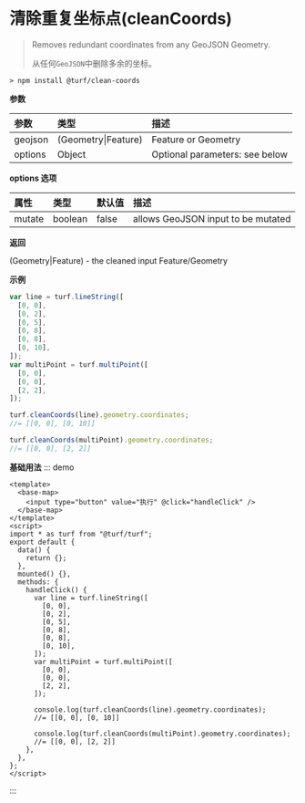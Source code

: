 # 清除重复坐标点(cleanCoords)

> Removes redundant coordinates from any GeoJSON Geometry.
>
> 从任何`GeoJSON`中删除多余的坐标。

```text
> npm install @turf/clean-coords
```

**参数**

| 参数    | 类型                | 描述                           |
| :------ | :------------------ | :----------------------------- |
| geojson | (Geometry\|Feature) | Feature or Geometry            |
| options | Object              | Optional parameters: see below |

**options 选项**

| 属性   | 类型    | 默认值 | 描述                               |
| :----- | :------ | :----- | :--------------------------------- |
| mutate | boolean | false  | allows GeoJSON input to be mutated |

**返回**

(Geometry|Feature) - the cleaned input Feature/Geometry

**示例**

```js
var line = turf.lineString([
  [0, 0],
  [0, 2],
  [0, 5],
  [0, 8],
  [0, 8],
  [0, 10],
]);
var multiPoint = turf.multiPoint([
  [0, 0],
  [0, 0],
  [2, 2],
]);

turf.cleanCoords(line).geometry.coordinates;
//= [[0, 0], [0, 10]]

turf.cleanCoords(multiPoint).geometry.coordinates;
//= [[0, 0], [2, 2]]
```

**基础用法**
::: demo

```vue
<template>
  <base-map>
    <input type="button" value="执行" @click="handleClick" />
  </base-map>
</template>
<script>
import * as turf from "@turf/turf";
export default {
  data() {
    return {};
  },
  mounted() {},
  methods: {
    handleClick() {
      var line = turf.lineString([
        [0, 0],
        [0, 2],
        [0, 5],
        [0, 8],
        [0, 8],
        [0, 10],
      ]);
      var multiPoint = turf.multiPoint([
        [0, 0],
        [0, 0],
        [2, 2],
      ]);

      console.log(turf.cleanCoords(line).geometry.coordinates);
      //= [[0, 0], [0, 10]]

      console.log(turf.cleanCoords(multiPoint).geometry.coordinates);
      //= [[0, 0], [2, 2]]
    },
  },
};
</script>
```

:::
